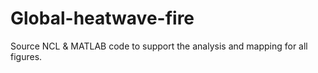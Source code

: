 # Global-heatwave-fire
Source NCL & MATLAB code to support the analysis and mapping for all figures.
